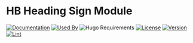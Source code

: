 # HB Heading Sign Module

[![Documentation](https://img.shields.io/badge/docs-references-blue?logo=hugo&style=flat-square)](https://hb.hugomods.com)
[![Used By](https://img.shields.io/badge/dynamic/json?color=success&label=used+by&query=repositories_humanize&logo=hugo&style=flat-square&url=https://api.razonyang.com/v1/github/dependents/hbstack/heading-sign)](https://github.com/hbstack/heading-sign/network/dependents)
![Hugo Requirements](https://img.shields.io/badge/dynamic/json?color=important&label=requirements&query=requirements&logo=hugo&style=flat-square&url=https://api.razonyang.com/v1/hugo/modules/github.com/hbstack/heading-sign)
[![License](https://img.shields.io/github/license/hbstack/heading-sign?style=flat-square)](https://github.com/hbstack/heading-sign/blob/main/LICENSE)
[![Version](https://img.shields.io/badge/dynamic/json?color=blue&label=version&query=name&url=https://api.razonyang.com/v1/github/tag/hbstack/heading-sign&style=flat-square)](https://github.com/hbstack/heading-sign/tags)
[![Lint](https://github.com/hbstack/heading-sign/actions/workflows/lint.yml/badge.svg?style=flat-square)](https://github.com/hbstack/heading-sign/actions/workflows/lint.yml)
